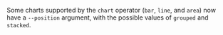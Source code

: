 Some charts supported by the `chart` operator (`bar`, `line`, and `area`)
now have a `--position` argument, with the possible values of
`grouped` and `stacked`.
